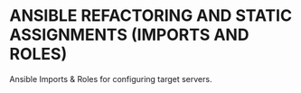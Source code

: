 # ANSIBLE REFACTORING AND STATIC ASSIGNMENTS (IMPORTS AND ROLES)
Ansible Imports &amp; Roles for configuring target servers. 
